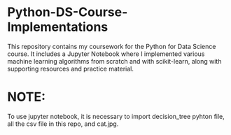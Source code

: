 # Python-DS-Course-Implementations
This repository contains my coursework for the Python for Data Science course. It includes a Jupyter Notebook where I implemented various machine learning algorithms from scratch and with scikit-learn, along with supporting resources and practice material.

# NOTE:
To use jupyter notebook, it is necessary to import decision_tree pyhton file, all the csv file in this repo, and cat.jpg.
